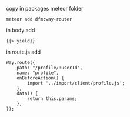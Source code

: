copy in packages meteor folder

`meteor add dfm:way-router`

in body add 

`{{> yield}}`

in route.js add

```
Way.route({
    path: "/profile/:userId",
    name: "profile",
    onBeforeAction() {
        import '../import/client/profile.js';
    },
    data() {
        return this.params;
    },
});
```